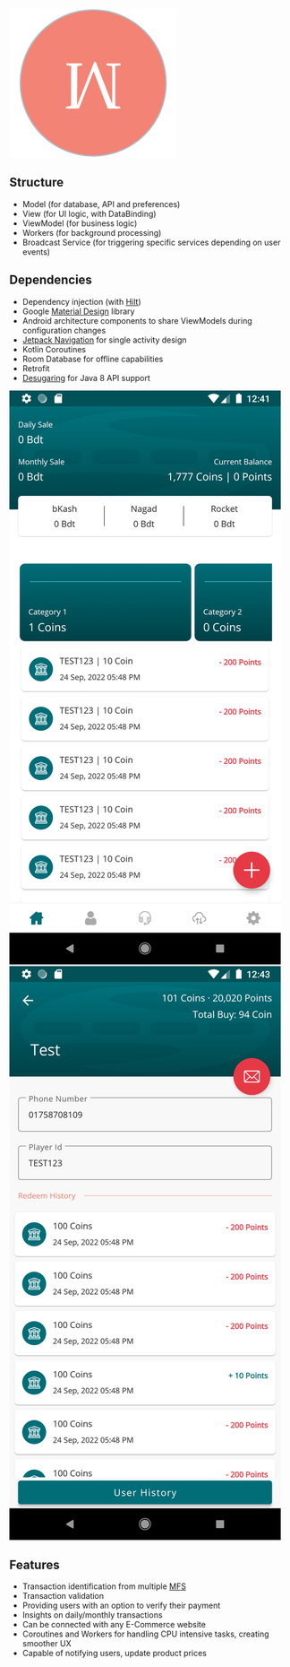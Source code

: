 <img src="resources/logo/logo.png" alt="App Logo"/>

## Structure
- Model (for database, API and preferences)
- View (for UI logic, with DataBinding)
- ViewModel (for business logic)
- Workers (for background processing)
- Broadcast Service (for triggering specific services depending on user events)

## Dependencies
- Dependency injection (with [Hilt](http://google.github.io/hilt/))
- Google [Material Design](https://material.io/blog/android-material-theme-color) library
- Android architecture components to share ViewModels during configuration changes
- [Jetpack Navigation](https://developer.android.com/guide/navigation) for single activity design
- Kotlin Coroutines
- Room Database for offline capabilities
- Retrofit
- [Desugaring](https://developer.android.com/studio/write/java8-support-table) for Java 8 API support

<img src="resources/screenshots/ss_1.png" alt="SS 1"/>
<img src="resources/screenshots/ss_2.png" alt="SS 2"/>

## Features
- Transaction identification from multiple [MFS](https://businesshaunt.com/mobile-financial-services-mfs-in-bangladesh/)
- Transaction validation
- Providing users with an option to verify their payment
- Insights on daily/monthly transactions
- Can be connected with any E-Commerce website
- Coroutines and Workers for handling CPU intensive tasks, creating smoother UX
- Capable of notifying users, update product prices
